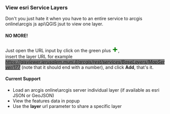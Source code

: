 ### View esri Service Layers

Don't you just hate it when you have to an entire service to arcgis online\arcgis js api\QGIS jsut to view one layer.

#### NO MORE!

Just open the URL input by click on the green plus <b style="line-height: 30px;font-size: 28px;color:green;">+</b>,  
insert the layer URL for example <i style="background-color:gray;color: white;">https://gisviewer.jerusalem.muni.il/arcgis/rest/services/BaseLayers/MapServer/177</i> (note that it should end with a number), and click **Add**, that's it.
    
#### Current Support

* Load an arcgis online\arcgis server individual layer (if available as esri JSON or GeoJSON)
* View the features data in popup
* Use the **layer** url parameter to share a specific layer
